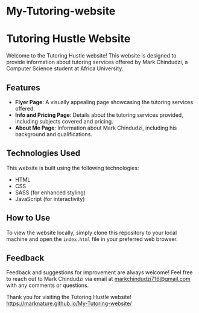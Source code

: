# My-Tutoring-website

# Tutoring Hustle Website

Welcome to the Tutoring Hustle website! This website is designed to provide information about tutoring services offered by Mark Chindudzi, a Computer Science student at Africa University.

## Features

- **Flyer Page**: A visually appealing page showcasing the tutoring services offered.
- **Info and Pricing Page**: Details about the tutoring services provided, including subjects covered and pricing.
- **About Me Page**: Information about Mark Chindudzi, including his background and qualifications.

## Technologies Used

This website is built using the following technologies:

- HTML
- CSS
- SASS (for enhanced styling)
- JavaScript (for interactivity)

## How to Use

To view the website locally, simply clone this repository to your local machine and open the `index.html` file in your preferred web browser.

## Feedback

Feedback and suggestions for improvement are always welcome! Feel free to reach out to Mark Chindudzi via email at markchindudzi716@gmail.com with any comments or questions.

Thank you for visiting the Tutoring Hustle website! https://marknature.github.io/My-Tutoring-website/
